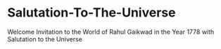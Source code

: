 # Salutation-To-The-Universe
Welcome Invitation to the World of Rahul Gaikwad in the Year 1778 with Salutation to the Universe
